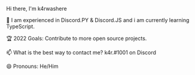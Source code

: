 Hi there, I'm k4rwashere

🌱 I am experienced in Discord.PY & Discord.JS and i am currently learning TypeScript.

🏆 2022 Goals: Contribute to more open source projects.

📫 What is the best way to contact me? k4r.#1001 on Discord

😄 Pronouns: He/Him
